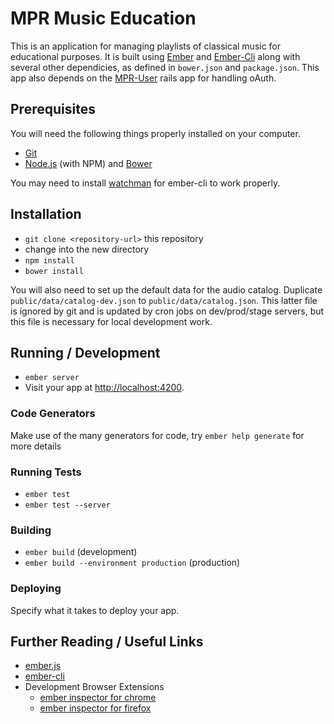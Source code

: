 # MPR Music Education

This is an application for managing playlists of classical music for educational purposes. It is built using [Ember](http://www.emherjs.com) and [Ember-Cli](http://www.ember-cli.com/) along with several other dependicies, as defined in `bower.json` and `package.json`. This app also depends on the [MPR-User](https://gitlab.mpr.org/swag/mpr-user) rails app for handling oAuth. 


## Prerequisites

You will need the following things properly installed on your computer.

* [Git](http://git-scm.com/)
* [Node.js](http://nodejs.org/) (with NPM) and [Bower](http://bower.io/)

You may need to install [watchman](https://facebook.github.io/watchman/) for ember-cli to work properly. 

## Installation

* `git clone <repository-url>` this repository
* change into the new directory
* `npm install`
* `bower install`

You will also need to set up the default data for the audio catalog. Duplicate `public/data/catalog-dev.json` to `public/data/catalog.json`. This latter file is ignored by git and is updated by cron jobs on dev/prod/stage servers, but this file is necessary for local development work.

## Running / Development

* `ember server`
* Visit your app at [http://localhost:4200](http://localhost:4200).

### Code Generators

Make use of the many generators for code, try `ember help generate` for more details

### Running Tests

* `ember test`
* `ember test --server`

### Building

* `ember build` (development)
* `ember build --environment production` (production)

### Deploying

Specify what it takes to deploy your app.

## Further Reading / Useful Links

* [ember.js](http://emberjs.com/)
* [ember-cli](http://www.ember-cli.com/)
* Development Browser Extensions
  * [ember inspector for chrome](https://chrome.google.com/webstore/detail/ember-inspector/bmdblncegkenkacieihfhpjfppoconhi)
  * [ember inspector for firefox](https://addons.mozilla.org/en-US/firefox/addon/ember-inspector/)


